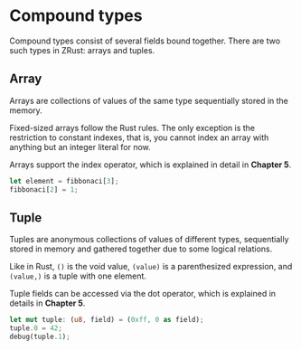 # Compound types

Compound types consist of several fields bound together. There are two such types
in ZRust: arrays and tuples.

## Array

Arrays are collections of values of the same type sequentially stored in the memory.

Fixed-sized arrays follow the Rust rules. The only exception is the restriction
to constant indexes, that is, you cannot index an array with anything but an
integer literal for now.

Arrays support the index operator, which is explained in detail in **Chapter 5**.

```rust
let element = fibbonaci[3];
fibbonaci[2] = 1;
```

## Tuple

Tuples are anonymous collections of values of different types, sequentially
stored in memory and gathered together due to some logical relations.

Like in Rust, `()` is the void value, `(value)` is a parenthesized expression,
and `(value,)` is a tuple with one element.

Tuple fields can be accessed via the dot operator, which is explained in details
in **Chapter 5**.

```rust
let mut tuple: (u8, field) = (0xff, 0 as field);
tuple.0 = 42;
debug(tuple.1);
```
